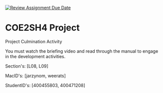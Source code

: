 [![Review Assignment Due Date](https://classroom.github.com/assets/deadline-readme-button-24ddc0f5d75046c5622901739e7c5dd533143b0c8e959d652212380cedb1ea36.svg)](https://classroom.github.com/a/gUachAgg)
# COE2SH4 Project
Project Culmination Activity

You must watch the briefing video and read through the manual to engage in the development activities.

Section's: [L08, L09]

MacID's: [jarzynom, weerats]

StudentID's: [400455803, 400471208]
